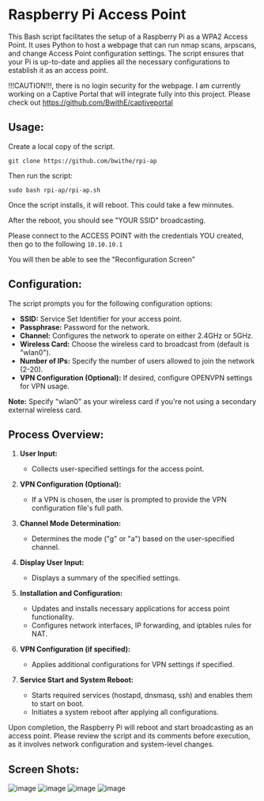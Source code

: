# Raspberry Pi Access Point

This Bash script facilitates the setup of a Raspberry Pi as a WPA2 Access Point. It uses Python to host a webpage that can run nmap scans, arpscans, and change Access Point configuration settings. The script ensures that your Pi is up-to-date and applies all the necessary configurations to establish it as an access point. 

!!!CAUTION!!!, there is no login security for the webpage. I am currently working on a Captive Portal that will integrate fully into this project. Please check out https://github.com/BwithE/captiveportal

## Usage:

Create a local copy of the script.

```git clone https://github.com/bwithe/rpi-ap```

Then run the script:

```sudo bash rpi-ap/rpi-ap.sh``` 

Once the script installs, it will reboot. This could take a few minnutes.

After the reboot, you should see "YOUR SSID" broadcasting.

Please connect to the ACCESS POINT with the credentials YOU created, then go to the following ```10.10.10.1```

You will then be able to see the "Reconfiguration Screen"

## Configuration:

The script prompts you for the following configuration options:

- **SSID:** Service Set Identifier for your access point.
- **Passphrase:** Password for the network.
- **Channel:** Configures the network to operate on either 2.4GHz or 5GHz.
- **Wireless Card:** Choose the wireless card to broadcast from (default is "wlan0").
- **Number of IPs:** Specify the number of users allowed to join the network (2-20).
- **VPN Configuration (Optional):** If desired, configure OPENVPN settings for VPN usage.

**Note:** Specify "wlan0" as your wireless card if you're not using a secondary external wireless card.

## Process Overview:

1. **User Input:**
   - Collects user-specified settings for the access point.

2. **VPN Configuration (Optional):**
   - If a VPN is chosen, the user is prompted to provide the VPN configuration file's full path.

3. **Channel Mode Determination:**
   - Determines the mode ("g" or "a") based on the user-specified channel.

4. **Display User Input:**
   - Displays a summary of the specified settings.

5. **Installation and Configuration:**
   - Updates and installs necessary applications for access point functionality.
   - Configures network interfaces, IP forwarding, and iptables rules for NAT.

6. **VPN Configuration (if specified):**
   - Applies additional configurations for VPN settings if specified.

7. **Service Start and System Reboot:**
   - Starts required services (hostapd, dnsmasq, ssh) and enables them to start on boot.
   - Initiates a system reboot after applying all configurations.

Upon completion, the Raspberry Pi will reboot and start broadcasting as an access point. Please review the script and its comments before execution, as it involves network configuration and system-level changes.

## Screen Shots:

![image](https://github.com/BwithE/rpi-ap/assets/144924113/efe646fd-df70-437d-bd38-6a782b92ecfc)
![image](https://github.com/BwithE/rpi-ap/assets/144924113/3929358e-11a3-49c4-b985-bf7552bb1e3e)
![image](https://github.com/BwithE/rpi-ap/assets/144924113/ff56ec68-d813-401c-9e3d-29743899941c)
![image](https://github.com/BwithE/rpi-ap/assets/144924113/600b113a-f685-4ae4-be60-9e5cae534814)
